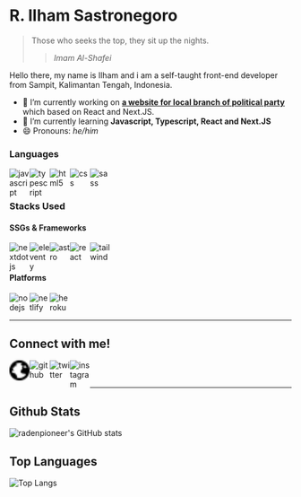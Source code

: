 # R. Ilham Sastronegoro

> Those who seeks the top, they sit up the nights.
>> *Imam Al-Shafei*

Hello there, my name is Ilham and i am a self-taught front-end developer from Sampit, Kalimantan Tengah, Indonesia.

- 🔭 I’m currently working on [**a website for local branch of political party**][latest_project] which based on React and Next.JS.
- 🌱 I’m currently learning **Javascript, Typescript, React and Next.JS**
- 😄 Pronouns: *he/him*

### Languages

<img align="left" alt="javascript" width="36px" src="https://simpleicons.org/icons/javascript.svg" />
<img align="left" alt="typescript" width="36px" src="https://simpleicons.org/icons/typescript.svg" />
<img align="left" alt="html5" width="36px" src="https://simpleicons.org/icons/html5.svg" />
<img align="left" alt="css" width="36px" src="https://simpleicons.org/icons/css3.svg" />
<img align="left" alt="sass" width="36px" src="https://simpleicons.org/icons/sass.svg" />

<br/>
<br/>

### Stacks Used

#### SSGs & Frameworks

<img align="left" alt="nextdotjs" width="36px" src="https://simpleicons.org/icons/nextdotjs.svg" />
<img align="left" alt="eleventy" width="36px" src="https://simpleicons.org/icons/eleventy.svg" />
<img align="left" alt="astro" width="36px" src="https://raw.githubusercontent.com/snowpackjs/astro/main/assets/brand/file-icon.svg" />
<img align="left" alt="react" width="36px" src="https://simpleicons.org/icons/react.svg" />
<img align="left" alt="tailwind" width="36px" src="https://simpleicons.org/icons/tailwindcss.svg" />



<br/>
<br/>

#### Platforms

<img align="left" alt="nodejs" width="36px" src="https://simpleicons.org/icons/nodedotjs.svg" />
<img align="left" alt="netlify" width="36px" src="https://simpleicons.org/icons/netlify.svg" />
<img align="left" alt="heroku" width="36px" src="https://simpleicons.org/icons/heroku.svg" />



<br/>
<br/>

---

## Connect with me!
[<img align="left" alt="website" width="36px" src="https://raw.githubusercontent.com/iconic/open-iconic/master/svg/globe.svg" />][website]
[<img align="left" alt="github" width="36px" src="https://simpleicons.org/icons/github.svg" />][github]
[<img align="left" alt="twitter" width="36px" src="https://simpleicons.org/icons/twitter.svg" />][twitter]
[<img align="left" alt="instagram" width="36px" src="https://simpleicons.org/icons/instagram.svg" />][instagram]

<br/>
<br/>

---

## Github Stats

![radenpioneer's GitHub stats](https://github-readme-stats.vercel.app/api?username=radenpioneer&count_private=true&show_icons=true)

## Top Languages

![Top Langs](https://github-readme-stats.vercel.app/api/top-langs/?username=radenpioneer&langs_count=10&layout=compact)

<!--definitions-->
[latest_project]: https://pksmbketapang.org
[website]: https://sngr.dev
[github]: https://github.com/radenpioneer
[instagram]: https://instagram.com/sngr.dev
[twitter]: https://twitter.com/radenpioneer


<!--
**radenpioneer/radenpioneer** is a ✨ _special_ ✨ repository because its `README.md` (this file) appears on your GitHub profile.

Here are some ideas to get you started:

- 🔭 I’m currently working on ...
- 🌱 I’m currently learning ...
- 👯 I’m looking to collaborate on ...
- 🤔 I’m looking for help with ...
- 💬 Ask me about ...
- 📫 How to reach me: ...
- 😄 Pronouns: ...
- ⚡ Fun fact: ...
-->
